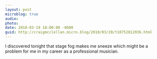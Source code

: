 ```yaml
---
layout: post
microblog: true
audio: 
photo: 
date: 2010-03-19 18:00:00 -0600
guid: http://craigmcclellan.micro.blog/2010/03/20/t10752812036.html
---
```

I discovered tonight that stage fog makes me sneeze which might be a problem for me in my career as a professional musician.
